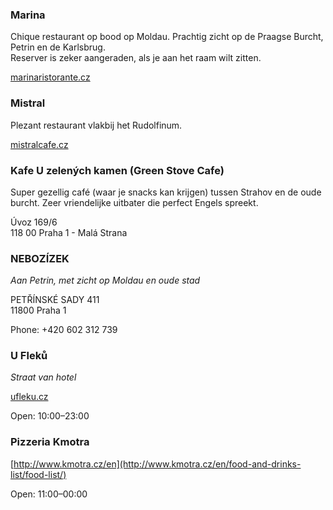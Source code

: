 ### Marina

Chique restaurant op bood op Moldau. Prachtig zicht op de Praagse Burcht, Petrin en de Karlsbrug.  
Reserver is zeker aangeraden, als je aan het raam wilt zitten.

[marinaristorante.cz](http://marinaristorante.cz/en/menu/aktualita/)


### Mistral

Plezant restaurant vlakbij het Rudolfinum.

[mistralcafe.cz](http://www.mistralcafe.cz/en)


### Kafe U zelených kamen (Green Stove Cafe)

Super gezellig café (waar je snacks kan krijgen) tussen Strahov en de oude burcht.
Zeer vriendelijke uitbater die perfect Engels spreekt.

Úvoz 169/6  
118 00 Praha 1 - Malá Strana


### NEBOZÍZEK

*Aan Petrin, met zicht op Moldau en oude stad*

PETŘÍNSKÉ SADY 411  
11800 Praha 1

Phone: +420 602 312 739


### U Fleků

*Straat van hotel*

[ufleku.cz](http://ufleku.cz)

Open: 10:00–23:00


### Pizzeria Kmotra

[http://www.kmotra.cz/en](http://www.kmotra.cz/en/food-and-drinks-list/food-list/)

Open: 11:00–00:00